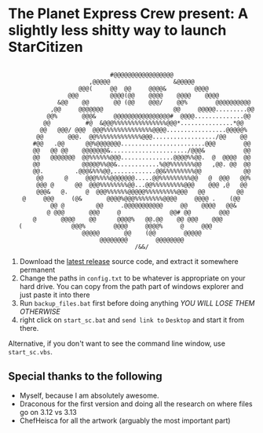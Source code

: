 # The Planet Express Crew present: A slightly less shitty way to launch StarCitizen
```

                             #@@@@@@@@@@@@@@@@@                       
                       ,@@@@@                  &@@@@@                 
                    @@@(     @@  @@     @@@@&        @@@@             
                 @@@         @@@@(@@    @@@@    @@@@    @@@@          
              &@@    @@       @@ (@@    @@@/    @@%        @@@@@@@@@@
            ,@@     @@@@@@@                    @@     @@@@@.........@@
           @@%       @@@&     @@@@@@@@@@@@@@@@#  @@@@..............@@
          @@          #@  &@@@%%%%%%%%%%%%%%%@@@*...............*@@   
         @@   @@@/ @@@  @@@%%%%%%%%%%%%%%@@@@.................@@@@@%  
        @@       @@@.  @@%%%%%%%%%%%%%@@@................../@@    @@  
       #@@   .@@      @@%@@@@@@@........................@@@        @@
       @@   @@ @@    @@@@@@@&....................../@@@&           @@
       @@   @@@@@@@  @@%%%%%%@@@...............@@@@%%@@.  @  @@@@  @@
       @@            @@@@@%%@@&............%@@%%%%%%%@@   ,@@. @@  @@
       @@.         .@@@&%%%@@,............@@&%%%%%%%%@@            @@
        @@      @     @@@%%%%@@@@@@@.....@@%%%%%%%%%@@   @  @@@   @@%
        @@@ @      @@  @@@%%%%%%%%@@...@@%%%%%%%%%@@@    @@@ ,@   @@  
        @@@&   @.     @  @@@%%%%%%@@@@@%%%%%%%%%@@@   @@         @@   
    @     @@@     (@&       @@@@%@@@%%%%%%%%@@@@     @@@@ .    (@@    
            @@ @         @@     .@@@@@@@@@@@     @@    @@@@   @@&     
           @ @@@       @@@     @              @@# @@        @@@       
       @       @@@@    @@      @@@@%   @@.@@    @@ @@@    @@@         
   (              @@@%        @@@@     @@@@%     @     @@@            
                     @@@@@       @@    (@@        @@@@@               
                          @@@@@@@@        @@@@@@@@                    
                                    /&&/                              
```


1. Download the [latest release](https://github.com/dlikhten/starcitizen-misc/releases) source code, and extract it somewhere permanent
1. Change the paths in `config.txt` to be whatever is appropriate on your hard drive. You can copy from the path part of windows explorer and just paste it into there
1. Run `backup_files.bat` first before doing anything *YOU WILL LOSE THEM OTHERWISE*
1. right click on `start_sc.bat` and `send link to` `Desktop` and start it from there.

Alternative, if you don't want to see the command line window, use `start_sc.vbs`.

## Special thanks to the following

- Myself, because I am absolutely awesome.
- Draconous for the first version and doing all the research on where files go on 3.12 vs 3.13
- ChefHeisca for all the artwork (arguably the most important part)
